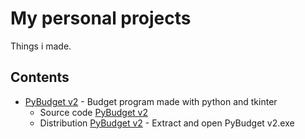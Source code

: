 # My personal projects

Things i made.

## Contents

* [PyBudget v2](PyBudget) - Budget program made with python and tkinter
  - Source code [PyBudget v2](PyBudget/PyBudget+v2.py)
  - Distribution [PyBudget v2](PyBudget/PyBudget+v2.zip) - Extract and open PyBudget v2.exe